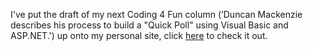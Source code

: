 I've put the draft of my next Coding 4 Fun column (&#8216;Duncan Mackenzie describes his process to build a "Quick Poll" using Visual Basic and ASP.NET.') up onto my personal site, click [here](http://www.duncanmackenzie.net/writing/Previews/QuickVote/default.aspx) to check it out.